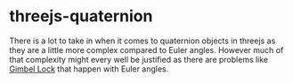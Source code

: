 # threejs-quaternion

There is a lot to take in when it comes to quaternion objects in threejs as they are a little more complex compared to Euler angles. However much of that complexity might every well be justified as there are problems like [Gimbel Lock](https://en.wikipedia.org/wiki/Gimbal_lock) that happen with Euler angles.
